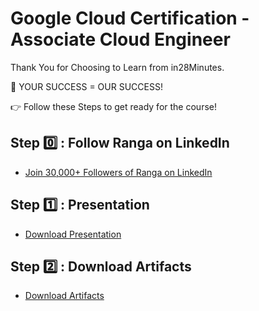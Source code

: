 # Google Cloud Certification - Associate Cloud Engineer

Thank You for Choosing to Learn from in28Minutes.

🎯 YOUR SUCCESS = OUR SUCCESS!

👉 Follow these Steps to get ready for the course!

## Step 0️⃣ : Follow Ranga on LinkedIn

- [Join 30,000+ Followers of Ranga on LinkedIn](https://links.in28minutes.com/lin)


## Step 1️⃣ : Presentation

- [Download Presentation](https://github.com/in28minutes/course-material/raw/main/09-google-certified-associate-cloud-engineer/CoursePresentation-GoogleCertifiedAssociateCloudEngineer.pdf)

## Step 2️⃣ : Download Artifacts

- [Download Artifacts](https://github.com/in28minutes/course-material/raw/main/09-google-certified-associate-cloud-engineer/course-downloads.zip)
